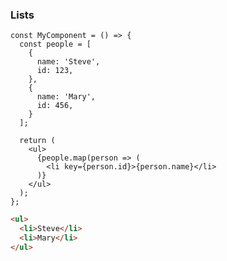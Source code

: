 ### Lists

```tsx [|2-11|15|16]
const MyComponent = () => {
  const people = [
    {
      name: 'Steve',
      id: 123,
    },
    {
      name: 'Mary',
      id: 456,
    }
  ];

  return (
    <ul>
      {people.map(person => (
        <li key={person.id}>{person.name}</li>
      )}
    </ul>
  );
};
```

```html
<ul>
  <li>Steve</li>
  <li>Mary</li>
</ul>
```
<!-- .element: class="fragment" -->